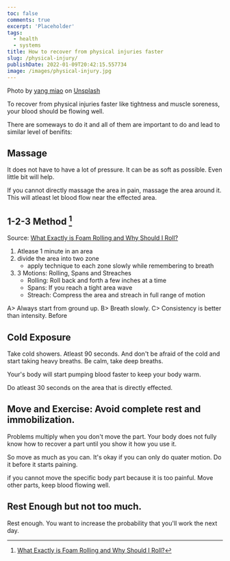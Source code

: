 ```yaml
---
toc: false
comments: true
excerpt: 'Placeholder'
tags:
  - health
  - systems
title: How to recover from physical injuries faster
slug: /physical-injury/
publishDate: 2022-01-09T20:42:15.557734
image: /images/physical-injury.jpg
---
```


Photo by <a href="https://unsplash.com/@yangmiao?utm_source=unsplash&utm_medium=referral&utm_content=creditCopyText">yang miao</a> on <a href="https://unsplash.com/s/photos/injury?utm_source=unsplash&utm_medium=referral&utm_content=creditCopyText">Unsplash</a>

To recover from physical injuries faster like tightness and muscle soreness, your blood should be flowing well.

There are someways to do it and all of them are important to do and lead to similar level of benifits:

## Massage

It does not have to have a lot of pressure. It can be as soft as possible. Even little bit will help.

If you cannot directly massage the area in pain, massage the area around it. This will atleast let blood flow near the effected area.

## 1-2-3 Method [^1]

Source: [What Exactly is Foam Rolling and Why Should I Roll?](https://www.youtube.com/watch?v=DzSU2FiFKTM)

1. Atlease 1 minute in an area
2. divide the area into two zone
   - apply technique to each zone slowly while remembering to breath
3. 3 Motions: Rolling, Spans and Streaches
   - Rolling: Roll back and forth a few inches at a time
   - Spans: If you reach a tight area wave
   - Streach: Compress the area and streach in full range of motion

A> Always start from ground up.
B> Breath slowly.
C> Consistency is better than intensity. Before

## Cold Exposure

Take cold showers. Atleast 90 seconds. And don't be afraid of the cold and start taking heavy breaths. Be calm, take deep breaths.

Your's body will start pumping blood faster to keep your body warm.

Do atleast 30 seconds on the area that is directly effected.

## **Move and Exercise**: Avoid complete rest and immobilization.

Problems multiply when you don't move the part. Your body does not fully know how to recover a part until you show it how you use it.

So move as much as you can. It's okay if you can only do quater motion. Do it before it starts paining.

if you cannot move the specific body part because it is too painful. Move other parts, keep blood flowing well.

## Rest Enough but not too much.

Rest enough. You want to increase the probability that you'll work the next day.

[^1]: [What Exactly is Foam Rolling and Why Should I Roll?](https://www.youtube.com/watch?v=DzSU2FiFKTM)
